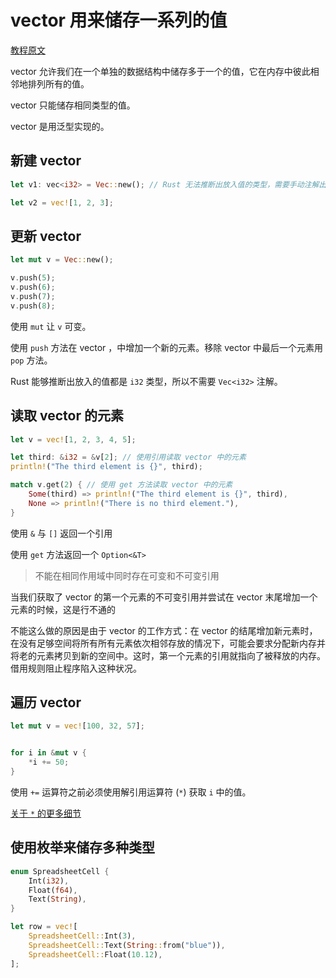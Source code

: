 # vector 用来储存一系列的值

[教程原文](https://kaisery.github.io/trpl-zh-cn/ch08-01-vectors.html)

vector 允许我们在一个单独的数据结构中储存多于一个的值，它在内存中彼此相邻地排列所有的值。

vector 只能储存相同类型的值。

vector 是用泛型实现的。

## 新建 vector

```rust
let v1: vec<i32> = Vec::new(); // Rust 无法推断出放入值的类型，需要手动注解出来

let v2 = vec![1, 2, 3];
```

## 更新 vector

```rust
let mut v = Vec::new();

v.push(5);
v.push(6);
v.push(7);
v.push(8);
```

使用 `mut` 让 `v` 可变。

使用 `push` 方法在 vector ，中增加一个新的元素。移除 vector 中最后一个元素用 `pop` 方法。

Rust 能够推断出放入的值都是 `i32` 类型，所以不需要 `Vec<i32>` 注解。



## 读取 vector 的元素

```rust
let v = vec![1, 2, 3, 4, 5];

let third: &i32 = &v[2]; // 使用引用读取 vector 中的元素
println!("The third element is {}", third);

match v.get(2) { // 使用 get 方法读取 vector 中的元素
    Some(third) => println!("The third element is {}", third),
    None => println!("There is no third element."),
}
```

使用 `&` 与 `[]` 返回一个引用

使用 `get` 方法返回一个 `Option<&T>`


> 不能在相同作用域中同时存在可变和不可变引用

当我们获取了 vector 的第一个元素的不可变引用并尝试在 vector 末尾增加一个元素的时候，这是行不通的

不能这么做的原因是由于 vector 的工作方式：在 vector 的结尾增加新元素时，在没有足够空间将所有所有元素依次相邻存放的情况下，可能会要求分配新内存并将老的元素拷贝到新的空间中。这时，第一个元素的引用就指向了被释放的内存。借用规则阻止程序陷入这种状况。

## 遍历 vector

```rust
let mut v = vec![100, 32, 57];


for i in &mut v {
    *i += 50;
}
```

使用 `+=` 运算符之前必须使用解引用运算符 (`*`) 获取 `i` 中的值。

[ 关于 `*` 的更多细节](https://kaisery.github.io/trpl-zh-cn/ch15-02-deref.html)


## 使用枚举来储存多种类型

```rust
enum SpreadsheetCell {
    Int(i32),
    Float(f64),
    Text(String),
}

let row = vec![
    SpreadsheetCell::Int(3),
    SpreadsheetCell::Text(String::from("blue")),
    SpreadsheetCell::Float(10.12),
];
```


